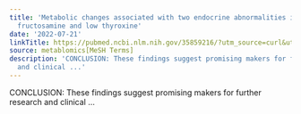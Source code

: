 ```yaml
---
title: 'Metabolic changes associated with two endocrine abnormalities in dogs: elevated
  fructosamine and low thyroxine'
date: '2022-07-21'
linkTitle: https://pubmed.ncbi.nlm.nih.gov/35859216/?utm_source=curl&utm_medium=rss&utm_campaign=pubmed-2&utm_content=1Zkrxt7ktlCbHBXEV3v65xxSnkSWNsJ1A6Fq3gBniKhGfIUslK&fc=20210907212339&ff=20220722212327&v=2.17.7
source: metablomics[MeSH Terms]
description: 'CONCLUSION: These findings suggest promising makers for further research
  and clinical ...'
---
```

CONCLUSION: These findings suggest promising makers for further research and clinical ...